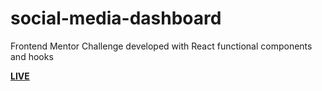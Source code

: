 # social-media-dashboard
Frontend Mentor Challenge developed with React functional components and hooks

**[LIVE](https://dcruzjs.github.io/social-media-dashboard "LIVE")**

